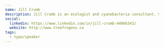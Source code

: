 ```yaml
---
name: Jill Crumb
description: Jill Crumb is an ecologist and cyanobacteria consultant. She is currently providing consulting services to the water industry as owner of TreeFrog Environmental.
social:
  linkedin: https://www.linkedin.com/in/jill-crumb-44066343/
  website: http://www.treefrogenv.ca
tags:
  - type/speaker
---
```

